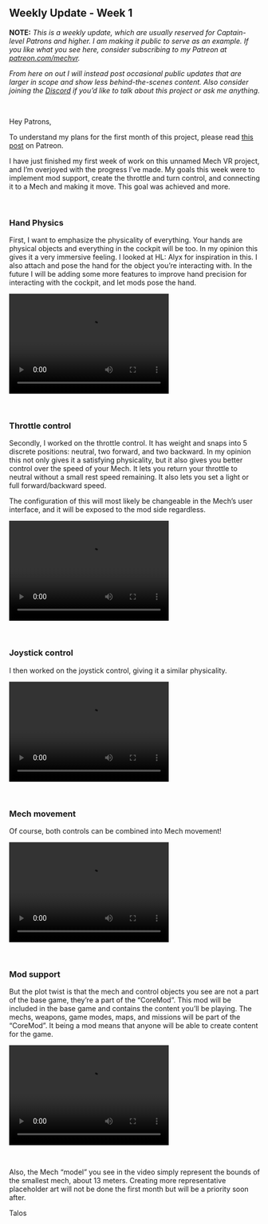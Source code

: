 ## Weekly Update - Week 1

**NOTE:** _This is a weekly update, which are usually reserved for Captain-level Patrons and higher. I am making it public to serve as an example. If you like what you see here, consider subscribing to my Patreon at [patreon.com/mechvr](https://www.patreon.com/mechvr)._ 

_From here on out I will instead post occasional public updates that are larger in scope and show less behind-the-scenes content. Also consider joining the [Discord](http://discord.gg/qTYbdVfYmh) if you’d like to talk about this project or ask me anything._

<br>

Hey Patrons,

To understand my plans for the first month of this project, please read [this post](https://www.patreon.com/posts/54959792) on Patreon.

I have just finished my first week of work on this unnamed Mech VR project, and I’m overjoyed with the progress I’ve made. 
My goals this week were to implement mod support, create the throttle and turn control, and connecting it to a Mech and making it move. This goal was achieved and more.

<br>

### Hand Physics

First, I want to emphasize the physicality of everything. Your hands are physical objects and everything in the cockpit will be too. 
In my opinion this gives it a very immersive feeling. I looked at HL: Alyx for inspiration in this. I also attach and pose the hand for the object you’re interacting with. 
In the future I will be adding some more features to improve hand precision for interacting with the cockpit, and let mods pose the hand.

<video src="https://user-images.githubusercontent.com/1854650/129532467-9276d9d8-f2bf-49a1-addb-cc354432ef8b.mp4" width="320" height="200" controls preload></video>

<br>

### Throttle control

Secondly, I worked on the throttle control. It has weight and snaps into 5 discrete positions: neutral, two forward, and two backward. 
In my opinion this not only gives it a satisfying physicality, but it also gives you better control over the speed of your Mech. 
It lets you return your throttle to neutral without a small rest speed remaining. It also lets you set a light or full forward/backward speed. 

The configuration of this will most likely be changeable in the Mech’s user interface, and it will be exposed to the mod side regardless.

<video src="https://user-images.githubusercontent.com/1854650/129533655-dcea663f-8578-4ac5-8016-e0db2a9ed693.mp4" width="320" height="200" controls preload></video>

<br>

### Joystick control

I then worked on the joystick control, giving it a similar physicality. 

<video src="https://user-images.githubusercontent.com/1854650/129536863-6954cd50-e674-4b40-aee5-89c76586c0c6.mp4" width="320" height="200" controls preload></video>

<br>

### Mech movement

Of course, both controls can be combined into Mech movement!

<video src="https://user-images.githubusercontent.com/1854650/129533812-ccdfea89-8be9-412e-8b87-ffe431f2c40b.mp4" width="320" height="200" controls preload></video>

<br>

### Mod support

But the plot twist is that the mech and control objects you see are not a part of the base game, they’re a part of the “CoreMod”. 
This mod will be included in the base game and contains the content you’ll be playing. The mechs, weapons, game modes, maps, and missions will be part of the “CoreMod”. 
It being a mod means that anyone will be able to create content for the game. 

<video src="https://user-images.githubusercontent.com/1854650/129533545-bc7af1ef-92aa-406c-b837-5fad9e627210.mp4" width="320" height="200" controls preload></video>

<br>

Also, the Mech “model” you see in the video simply represent the bounds of the smallest mech, about 13 meters. Creating more representative placeholder art will not be done the first month but will be a priority soon after.

Talos
